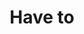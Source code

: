 ---
title: Have to
layout: revealjs-structure
script:
- I have to ___ (today).
- I had to ___ (yesterday).
- I will have to ___ (tomorrow).
examples:
- Play
- Work
- Study
- Help
- Jogar
- Trabalhar
- Ajudar
---